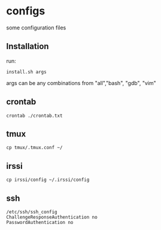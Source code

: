 # configs
some configuration files
## Installation
run:

    install.sh args

args can be any combinations from "all","bash", "gdb", "vim"

## crontab
    crontab ./crontab.txt

## tmux
    cp tmux/.tmux.conf ~/

## irssi
    cp irssi/config ~/.irssi/config

## ssh
    /etc/ssh/ssh_config
    ChallengeResponseAuthentication no
    PasswordAuthentication no
